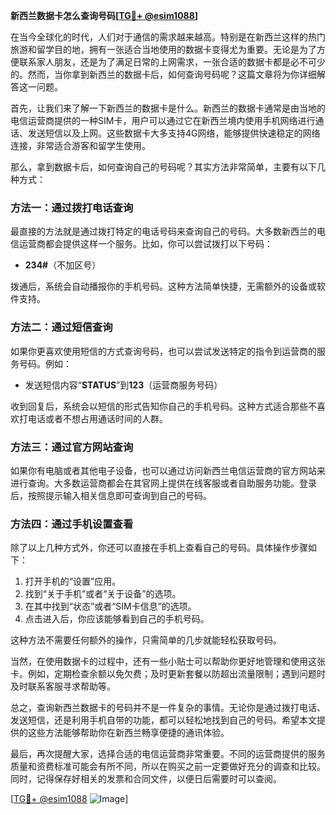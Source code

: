 **新西兰数据卡怎么查询号码[[TG💪+ @esim1088](https://t.me/s/esim1088)]**

在当今全球化的时代，人们对于通信的需求越来越高。特别是在新西兰这样的热门旅游和留学目的地，拥有一张适合当地使用的数据卡变得尤为重要。无论是为了方便联系家人朋友，还是为了满足日常的上网需求，一张合适的数据卡都是必不可少的。然而，当你拿到新西兰的数据卡后，如何查询号码呢？这篇文章将为你详细解答这一问题。

首先，让我们来了解一下新西兰的数据卡是什么。新西兰的数据卡通常是由当地的电信运营商提供的一种SIM卡，用户可以通过它在新西兰境内使用手机网络进行通话、发送短信以及上网。这些数据卡大多支持4G网络，能够提供快速稳定的网络连接，非常适合游客和留学生使用。

那么，拿到数据卡后，如何查询自己的号码呢？其实方法非常简单，主要有以下几种方式：

### 方法一：通过拨打电话查询

最直接的方法就是通过拨打特定的电话号码来查询自己的号码。大多数新西兰的电信运营商都会提供这样一个服务。比如，你可以尝试拨打以下号码：

- **234#**（不加区号）

拨通后，系统会自动播报你的手机号码。这种方法简单快捷，无需额外的设备或软件支持。

### 方法二：通过短信查询

如果你更喜欢使用短信的方式查询号码，也可以尝试发送特定的指令到运营商的服务号码。例如：

- 发送短信内容“**STATUS**”到**123**（运营商服务号码）

收到回复后，系统会以短信的形式告知你自己的手机号码。这种方式适合那些不喜欢打电话或者不想占用通话时间的人群。

### 方法三：通过官方网站查询

如果你有电脑或者其他电子设备，也可以通过访问新西兰电信运营商的官方网站来进行查询。大多数运营商都会在其官网上提供在线客服或者自助服务功能。登录后，按照提示输入相关信息即可查询到自己的号码。

### 方法四：通过手机设置查看

除了以上几种方式外，你还可以直接在手机上查看自己的号码。具体操作步骤如下：

1. 打开手机的“设置”应用。
2. 找到“关于手机”或者“关于设备”的选项。
3. 在其中找到“状态”或者“SIM卡信息”的选项。
4. 点击进入后，你应该能够看到自己的手机号码。

这种方法不需要任何额外的操作，只需简单的几步就能轻松获取号码。

当然，在使用数据卡的过程中，还有一些小贴士可以帮助你更好地管理和使用这张卡。例如，定期检查余额以免欠费；及时更新套餐以防超出流量限制；遇到问题时及时联系客服寻求帮助等。

总之，查询新西兰数据卡的号码并不是一件复杂的事情。无论你是通过拨打电话、发送短信，还是利用手机自带的功能，都可以轻松地找到自己的号码。希望本文提供的这些方法能够帮助你在新西兰畅享便捷的通讯体验。

最后，再次提醒大家，选择合适的电信运营商非常重要。不同的运营商提供的服务质量和资费标准可能会有所不同，所以在购买之前一定要做好充分的调查和比较。同时，记得保存好相关的发票和合同文件，以便日后需要时可以查阅。

[[TG💪+ @esim1088](https://t.me/s/esim1088) ![Image](https://i.postimg.cc/4NQfJmqS/Snipaste-2025-05-13-00-14-12.png)]